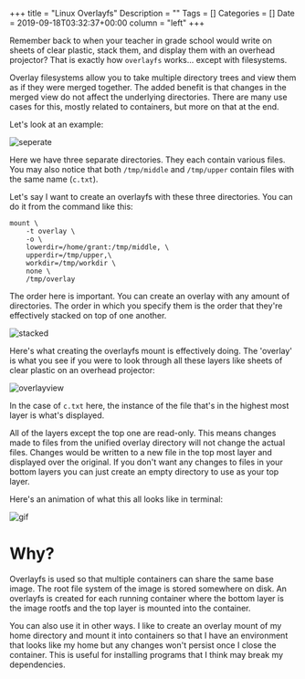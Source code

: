 +++
title = "Linux Overlayfs"
Description = ""
Tags = []
Categories = []
Date = 2019-09-18T03:32:37+00:00
column = "left"
+++

Remember back to when your teacher in grade school would write on sheets of clear plastic, stack them, and display them with an overhead projector? That is exactly how `overlayfs` works... except with filesystems.

Overlay filesystems allow you to take multiple directory trees and view them as if they were merged together. The added benefit is that changes in the merged view do not affect the underlying directories. There are many use cases for this, mostly related to containers, but more on that at the end.

Let's look at an example:

![seperate](/overlay/seperate.png)

Here we have three separate directories. They each contain various files. You may also notice that both `/tmp/middle` and `/tmp/upper` contain files with the same name (`c.txt`).

Let's say I want to create an overlayfs with these three directories. You can do it from the command like this:

```
mount \
    -t overlay \
    -o \
    lowerdir=/home/grant:/tmp/middle, \
    upperdir=/tmp/upper,\
    workdir=/tmp/workdir \
    none \
    /tmp/overlay
```

The order here is important. You can create an overlay with any amount of directories. The order in which you specify them is the order that they're effectively stacked on top of one another.

![stacked](/overlay/stacked.png)

Here's what creating the overlayfs mount is effectively doing. The 'overlay' is what you see if you were to look through all these layers like sheets of clear plastic on an overhead projector:

![overlayview](/overlay/overlayview.png)

In the case of `c.txt` here, the instance of the file that's in the highest most layer is what's displayed.

All of the layers except the top one are read-only. This means changes made to files from the unified overlay directory will not change the actual files. Changes would be written to a new file in the top most layer and displayed over the original. If you don't want any changes to files in your bottom layers you can just create an empty directory to use as your top layer.

Here's an animation of what this all looks like in terminal:

![gif](/overlay/overlayfs.gif)

# Why?

Overlayfs is used so that multiple containers can share the same base image. The root file system of the image is stored somewhere on disk. An overlayfs is created for each running container where the bottom layer is the image rootfs and the top layer is mounted into the container.

You can also use it in other ways. I like to create an overlay mount of my home directory and mount it into containers so that I have an environment that looks like my home but any changes won't persist once I close the container. This is useful for installing programs that I think may break my dependencies. 